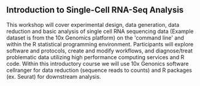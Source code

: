 Introduction to Single-Cell RNA-Seq Analysis
--------------

This workshop will cover experimental design, data generation, data reduction and basic analysis of single cell RNA sequencing data (Example dataset is from the 10x Genomics platform) on the 'command line' and within the R statistical programming environment. Participants will explore software and protocols, create and modify workflows, and diagnose/treat problematic data utilizing high performance computing services and R code. Within this introductory course we will use 10x Genonics software cellranger for data reduction (sequence reads to counts) and R packages (ex. Seurat) for downstream analysis.
